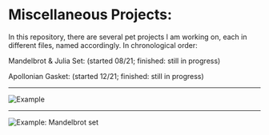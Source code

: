 # Miscellaneous Projects:



In this repository, there are several pet projects I am working on, each in different files, named accordingly.
In chronological order:

Mandelbrot & Julia Set: (started 08/21; finished: still in progress)

Apollonian Gasket: (started 12/21; finished: still in progress)

---
![Example](julia_set_blues_100.gif)

---
![Example: Mandelbrot set](julia_set_rdbu_50.gif)

